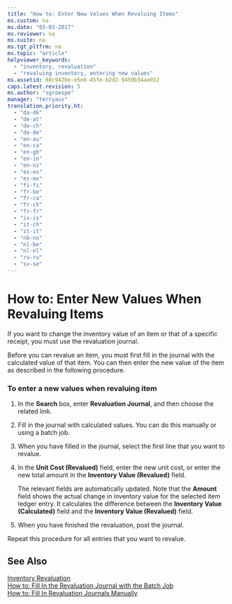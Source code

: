```yaml
---
title: "How to: Enter New Values When Revaluing Items"
ms.custom: na
ms.date: "03-03-2017"
ms.reviewer: na
ms.suite: na
ms.tgt_pltfrm: na
ms.topic: "article"
helpviewer_keywords: 
  - "inventory, revaluation"
  - "revaluing inventory, entering new values"
ms.assetid: 68c942be-e5e8-45fe-b2d2-9459b34ae012
caps.latest.revision: 5
ms.author: "sgroespe"
manager: "terryaus"
translation.priority.ht: 
  - "da-dk"
  - "de-at"
  - "de-ch"
  - "de-de"
  - "en-au"
  - "en-ca"
  - "en-gb"
  - "en-in"
  - "en-nz"
  - "es-es"
  - "es-mx"
  - "fi-fi"
  - "fr-be"
  - "fr-ca"
  - "fr-ch"
  - "fr-fr"
  - "is-is"
  - "it-ch"
  - "it-it"
  - "nb-no"
  - "nl-be"
  - "nl-nl"
  - "ru-ru"
  - "sv-se"
---
```

# How to: Enter New Values When Revaluing Items
If you want to change the inventory value of an item or that of a specific receipt, you must use the revaluation journal.  
  
 Before you can revalue an item, you must first fill in the journal with the calculated value of that item. You can then enter the new value of the item as described in the following procedure.  
  
### To enter a new values when revaluing item  
  
1.  In the **Search** box, enter **Revaluation Journal**, and then choose the related link.  
  
2.  Fill in the journal with calculated values. You can do this manually or using a batch job.  
  
3.  When you have filled in the journal, select the first line that you want to revalue.  
  
4.  In the **Unit Cost \(Revalued\)** field, enter the new unit cost, or enter the new total amount in the **Inventory Value \(Revalued\)** field.  
  
     The relevant fields are automatically updated. Note that the **Amount** field shows the actual change in inventory value for the selected item ledger entry. It calculates the difference between the **Inventory Value \(Calculated\)** field and the **Inventory Value \(Revalued\)** field.  
  
5.  When you have finished the revaluation, post the journal.  
  
 Repeat this procedure for all entries that you want to revalue.  
  
## See Also  
 [Inventory Revaluation](../DesignAndEngineering/inventory-revaluation.md)   
 [How to: Fill In the Revaluation Journal with the Batch Job](../DesignAndEngineering/how-to-fill-in-the-revaluation-journal-with-the-batch-job.md)   
 [How to: Fill In Revaluation Journals Manually](../DesignAndEngineering/how-to-fill-in-revaluation-journals-manually.md)